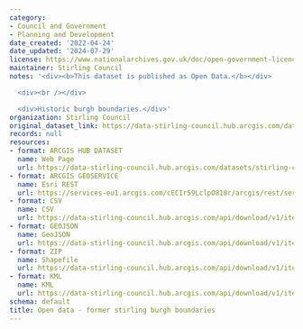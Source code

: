 ```yaml
---
category:
- Council and Government
- Planning and Development
date_created: '2022-04-24'
date_updated: '2024-07-29'
license: https://www.nationalarchives.gov.uk/doc/open-government-licence/version/3/
maintainer: Stirling Council
notes: '<div><b>This dataset is published as Open Data.</b></div>

  <div><br /></div>

  <div>Historic burgh boundaries.</div>'
organization: Stirling Council
original_dataset_link: https://data-stirling-council.hub.arcgis.com/datasets/stirling-council::open-data-former-stirling-burgh-boundaries
records: null
resources:
- format: ARCGIS HUB DATASET
  name: Web Page
  url: https://data-stirling-council.hub.arcgis.com/datasets/stirling-council::open-data-former-stirling-burgh-boundaries
- format: ARCGIS GEOSERVICE
  name: Esri REST
  url: https://services-eu1.arcgis.com/cECIr59LclpO818r/arcgis/rest/services/Boundaries_Former_Burgh_Boundary/FeatureServer/9
- format: CSV
  name: CSV
  url: https://data-stirling-council.hub.arcgis.com/api/download/v1/items/af328cf87ce94dcfa9f18eacb63b2633/csv?layers=9
- format: GEOJSON
  name: GeoJSON
  url: https://data-stirling-council.hub.arcgis.com/api/download/v1/items/af328cf87ce94dcfa9f18eacb63b2633/geojson?layers=9
- format: ZIP
  name: Shapefile
  url: https://data-stirling-council.hub.arcgis.com/api/download/v1/items/af328cf87ce94dcfa9f18eacb63b2633/shapefile?layers=9
- format: KML
  name: KML
  url: https://data-stirling-council.hub.arcgis.com/api/download/v1/items/af328cf87ce94dcfa9f18eacb63b2633/kml?layers=9
schema: default
title: Open data - former stirling burgh boundaries
---
```

